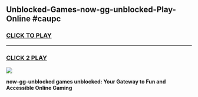 
## Unblocked-Games-now-gg-unblocked-Play-Online #caupc
<h3>
<a href="https://news.freeplayer.one?title=now-gg-unblocked&ref=3">CLICK TO PLAY</a></h3>
<hr>

<h3>
<a href="https://news.freeplayer.one?title=now-gg-unblocked&ref=3">CLICK 2 PLAY</a>
  
</h3>

<a href="https://news.freeplayer.one?title=now-gg-unblocked&ref=3"><img src="https://clearcache.store/games.png"></a>


**now-gg-unblocked games unblocked: Your Gateway to Fun and Accessible Online Gaming**
